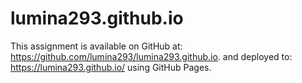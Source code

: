 # lumina293.github.io

This assignment is available on GitHub at: https://github.com/lumina293/lumina293.github.io.
and deployed to: https://lumina293.github.io/ using GitHub Pages.
